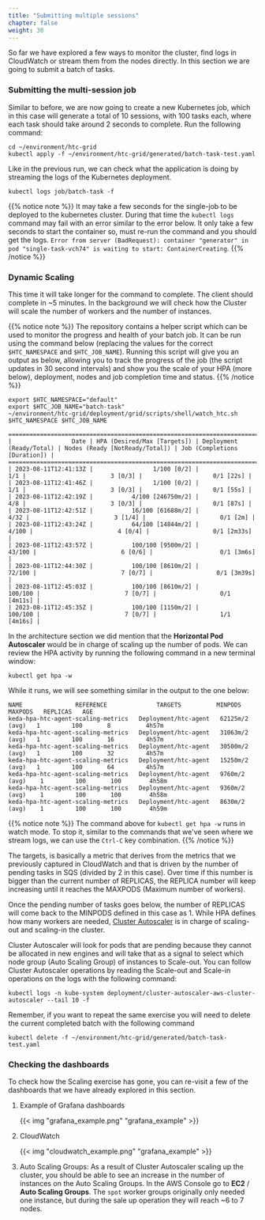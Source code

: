 ```yaml
---
title: "Submitting multiple sessions"
chapter: false
weight: 30
---
```


So far we have explored a few ways to monitor the cluster, find logs in CloudWatch or stream them from the nodes directly. In this section we are going to submit a batch of tasks. 

### Submitting the multi-session job

Similar to before, we are now going to create a new Kubernetes job, which in this case will generate a total of 10 sessions, with 100 tasks each, where each task should take around 2 seconds to complete. Run the following command:

```
cd ~/environment/htc-grid
kubectl apply -f ~/environment/htc-grid/generated/batch-task-test.yaml
```

Like in the previous run, we can check what the application is doing by streaming the logs of the Kubernetes deployment.

```
kubectl logs job/batch-task -f
```

{{% notice note %}}
It may take a few seconds for the single-job to be deployed to the kubernetes cluster. During that time the `kubectl logs` command may fail with an error similar to the error below. It only take a few seconds to start the container so, must re-run the command and you should get the logs. `Error from server (BadRequest): container "generator" in pod "single-task-vch74" is waiting to start: ContainerCreating`. 
{{% /notice %}}

### Dynamic Scaling 

This time it will take longer for the command to complete. The client should complete in ~5 minutes. In the background we will check how the Cluster will scale the number of workers and the number of instances.

{{% notice note %}}
The repository contains a helper script which can be used to monitor the progress and health of your batch job. It can be run using the command below (replacing the values for the correct `$HTC_NAMESPACE` and `$HTC_JOB_NAME`).
Running this script will give you an output as below, allowing you to track the progress of the job (the script updates in 30 second intervals) and show you the scale of your HPA (more below), deployment, nodes and job completion time and status.
{{% /notice %}}

```
export $HTC_NAMESPACE="default"
export $HTC_JOB_NAME="batch-task"
~/environment/htc-grid/deployment/grid/scripts/shell/watch_htc.sh $HTC_NAMESPACE $HTC_JOB_NAME

=================================================================================================================================================
|                 Date | HPA (Desired/Max [Targets]) | Deployment (Ready/Total) | Nodes (Ready [NotReady/Total]) | Job (Completions [Duration]) |
=================================================================================================================================================
| 2023-08-11T12:41:13Z |                 1/100 [0/2] |                      1/1 |                        3 [0/3] |                    0/1 [22s] |
| 2023-08-11T12:41:46Z |                 1/100 [0/2] |                      1/1 |                        3 [0/3] |                    0/1 [55s] |
| 2023-08-11T12:42:19Z |           4/100 [246750m/2] |                      4/8 |                        3 [0/3] |                    0/1 [87s] |
| 2023-08-11T12:42:51Z |           16/100 [61688m/2] |                     4/32 |                        3 [1/4] |                     0/1 [2m] |
| 2023-08-11T12:43:24Z |           64/100 [14844m/2] |                    4/100 |                        4 [0/4] |                  0/1 [2m33s] |
| 2023-08-11T12:43:57Z |           100/100 [9500m/2] |                   43/100 |                        6 [0/6] |                   0/1 [3m6s] |
| 2023-08-11T12:44:30Z |           100/100 [8610m/2] |                   72/100 |                        7 [0/7] |                  0/1 [3m39s] |
| 2023-08-11T12:45:03Z |           100/100 [8610m/2] |                  100/100 |                        7 [0/7] |                  0/1 [4m11s] |
| 2023-08-11T12:45:35Z |           100/100 [1150m/2] |                  100/100 |                        7 [0/7] |                  1/1 [4m16s] |
```

In the architecture section we did mention that the **Horizontal Pod Autoscaler** would be in charge of scaling up the number of pods. We can review the HPA activity by running the following command in a new terminal window:

```
kubectl get hpa -w
```

While it runs, we will see something similar in the output to the one below:

```text
NAME               REFERENCE              TARGETS          MINPODS   MAXPODS   REPLICAS   AGE
keda-hpa-htc-agent-scaling-metrics   Deployment/htc-agent   62125m/2 (avg)   1         100       8          4h57m
keda-hpa-htc-agent-scaling-metrics   Deployment/htc-agent   31063m/2 (avg)   1         100       16         4h57m
keda-hpa-htc-agent-scaling-metrics   Deployment/htc-agent   30500m/2 (avg)   1         100       32         4h57m
keda-hpa-htc-agent-scaling-metrics   Deployment/htc-agent   15250m/2 (avg)   1         100       64         4h57m
keda-hpa-htc-agent-scaling-metrics   Deployment/htc-agent   9760m/2 (avg)    1         100       100        4h58m
keda-hpa-htc-agent-scaling-metrics   Deployment/htc-agent   9360m/2 (avg)    1         100       100        4h58m
keda-hpa-htc-agent-scaling-metrics   Deployment/htc-agent   8630m/2 (avg)    1         100       100        4h59m
```

{{% notice note %}}
The command above for `kubectl get hpa -w` runs in watch mode. To stop it, similar to the commands that we've seen where we stream logs, we can use the `Ctrl-C` key combination.
{{% /notice %}}


The targets, is basically a metric that derives from the metrics that we previously captured in CloudWatch and that is driven by the number of pending tasks in SQS (divided by 2 in this case). Over time if this number is bigger than the current number of REPLICAS, the REPLICA number will keep increasing until it reaches the MAXPODS (Maximum number of workers).

Once the pending number of tasks goes below, the number of REPLICAS will come back to the MINPODS defined in this case as 1. While HPA defines how many workers are needed, [Cluster Autoscaler](https://github.com/kubernetes/autoscaler/tree/master/cluster-autoscaler) is in charge of scaling-out and scaling-in the cluster.

Cluster Autoscaler will look for pods that are pending because they cannot be allocated in new engines and will take that as a signal to select which node group (Auto Scaling Group) of instances to Scale-out. You can follow Cluster Autoscaler operations by reading the Scale-out and Scale-in operations on the logs with the following command:

```
kubectl logs -n kube-system deployment/cluster-autoscaler-aws-cluster-autoscaler --tail 10 -f
```

Remember, if you want to repeat the same exercise you will need to delete the current completed batch with the following command 

```
kubectl delete -f ~/environment/htc-grid/generated/batch-task-test.yaml
```

### Checking the dashboards

To check how the Scaling exercise has gone, you can re-visit a few of the dashboards that we have already explored in this section.

1. Example of Grafana dashboards

    {{< img "grafana_example.png" "grafana_example" >}}

1. CloudWatch

    {{< img "cloudwatch_example.png" "grafana_example" >}}

1. Auto Scaling Groups:  As a result of Cluster Autoscaler scaling up the cluster, you should be able to see an increase in the number of instances on the Auto Scaling Groups.  In the AWS Console go to **EC2** / **Auto Scaling Groups**. The `spot` worker groups originally only needed one instance, but during the sale up operation they will reach ~6 to 7 nodes.
